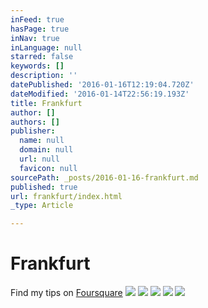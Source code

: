 ```yaml
---
inFeed: true
hasPage: true
inNav: true
inLanguage: null
starred: false
keywords: []
description: ''
datePublished: '2016-01-16T12:19:04.720Z'
dateModified: '2016-01-14T22:56:19.193Z'
title: Frankfurt
author: []
authors: []
publisher:
  name: null
  domain: null
  url: null
  favicon: null
sourcePath: _posts/2016-01-16-frankfurt.md
published: true
url: frankfurt/index.html
_type: Article

---
```

# Frankfurt

Find my tips on [Foursquare][0]
![](https://the-grid-user-content.s3-us-west-2.amazonaws.com/8470799b-15b0-4f88-99ab-1601d7c91435.jpg)
![](https://the-grid-user-content.s3-us-west-2.amazonaws.com/b6b78fde-3999-4a94-bef8-dc632c3464c1.jpg)
![](https://the-grid-user-content.s3-us-west-2.amazonaws.com/2b380f66-1793-42b5-9ed7-4f8395a01062.jpg)
![](https://the-grid-user-content.s3-us-west-2.amazonaws.com/8fe955f6-c189-4e8c-aec7-05159f9d2f3a.jpg)
![](https://the-grid-user-content.s3-us-west-2.amazonaws.com/456aa88e-2313-4a44-8c8d-396adcd36098.jpg)

[0]: https://de.foursquare.com/skylinelady/list/fra